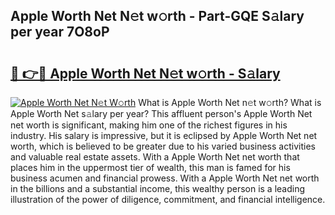 ## Apple Worth Net N𝚎t w𝚘rth - Part-GQE S𝚊lary per year 7O8oP

# <h2><a href="http://gc2jq7y.nevu.top/?p=Apple+Worth+Net">🔗 👉🔴 Apple Worth Net N𝚎t w𝚘rth - S𝚊lary</a></h2>

[![Apple Worth Net N𝚎t W𝚘rth](https://i.imgur.com/Oavwk0R.jpeg)](http://gc2jq7y.nevu.top/?p=Apple+Worth+Net)
What is Apple Worth Net n𝚎t w𝚘rth? What is Apple Worth Net s𝚊lary per year?
This affluent person's Apple Worth Net net worth is significant, making him one of the richest figures in his industry. His salary is impressive, but it is eclipsed by Apple Worth Net net worth, which is believed to be greater due to his varied business activities and valuable real estate assets. With a Apple Worth Net net worth that places him in the uppermost tier of wealth, this man is famed for his business acumen and financial prowess. With a Apple Worth Net net worth in the billions and a substantial income, this wealthy person is a leading illustration of the power of diligence, commitment, and financial intelligence.
